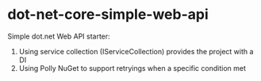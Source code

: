 # dot-net-core-simple-web-api
Simple dot.net Web API starter:
1. Using service collection (IServiceCollection) provides the project with a DI
2. Using Polly NuGet to support retryings when a specific condition met
